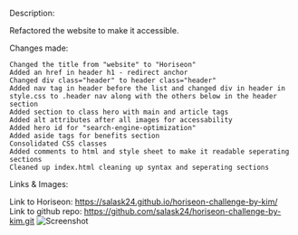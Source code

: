 Description: 

Refactored the website to make it accessible.

Changes made:

    Changed the title from "website" to "Horiseon"
    Added an href in header h1 - redirect anchor
    Changed div class="header" to header class="header"
    Added nav tag in header before the list and changed div in header in style.css to .header nav along with the others below in the header section
    Added section to class hero with main and article tags
    Added alt attributes after all images for accessability
    Added hero id for "search-engine-optimization"
    Added aside tags for benefits section
    Consolidated CSS classes
    Added comments to html and style sheet to make it readable seperating sections
    Cleaned up index.html cleaning up syntax and seperating sections



Links & Images:

Link to Horiseon: https://salask24.github.io/horiseon-challenge-by-kim/
Link to github repo: https://github.com/salask24/horiseon-challenge-by-kim.git
![Screenshot](assets/images/full-website-screenshot.png)